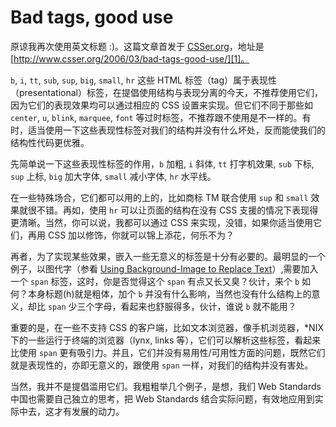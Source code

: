 # Bad tags, good use

原谅我再次使用英文标题 :)。这篇文章首发于 [CSSer.org][0]，地址是 [http://www.csser.org/2006/03/bad-tags-good-use/][1]。

`b`, `i`, `tt`, `sub`, `sup`, `big`, `small`, `hr` 这些 HTML 标签（tag）属于表现性（presentational）标签，在提倡使用结构与表现分离的今天，不推荐使用它们，因为它们的表现效果均可以通过相应的 CSS 设置来实现。但它们不同于那些如 `center`, `u`, `blink`, `marquee`, `font` 等过时标签，不推荐跟不使用是不一样的。有时，适当使用一下这些表现性标签对我们的结构并没有什么坏处，反而能使我们的结构性代码更优雅。

先简单说一下这些表现性标签的作用，`b` 加粗, `i` 斜体, `tt` 打字机效果, `sub` 下标, `sup` 上标, `big` 加大字体, `small` 减小字体, `hr` 水平线。

在一些特殊场合，它们都可以用的上的，比如商标 TM 联合使用 `sup` 和 `small` 效果就很不错。再如，使用 `hr` 可以让页面的结构在没有 CSS 支援的情况下表现得更清晰。当然，你可以说，我都可以通过 CSS 来实现，没错，如果你适当使用它们，再用 CSS 加以修饰，你就可以锦上添花，何乐不为？

再者，为了实现某些效果，嵌入一些无意义的标签是十分有必要的。最明显的一个例子，以图代字（参看 [Using Background-Image to Replace Text][2]）,需要加入一个 `span` 标签，这时，你是否觉得这个 `span` 有点又长又臭？伙计，来个 `b` 如何？本身标题(h)就是粗体，加个 `b` 并没有什么影响，当然也没有什么结构上的意义，却比 `span` 少三个字母，看起来也舒服得多，伙计，谁说 `b` 就不能用？

重要的是，在一些不支持 CSS 的客户端，比如文本浏览器，像手机浏览器，\*NIX 下的一些运行于终端的浏览器（lynx, links 等），它们可以解析这些标签，看起来比使用 `span` 更有吸引力。并且，它们并没有易用性/可用性方面的问题，既然它们就是表现性的，亦即无意义的，跟使用 `span` 一样，对我们的结构并没有害处。

当然，我并不是提倡滥用它们。我粗粗举几个例子，是想，我们 Web Standards 中国也需要自己独立的思考，把 Web Standards 结合实际问题，有效地应用到实际中去，这才有发展的动力。

[0]: http://csser.org
[1]: http://www.csser.org/2006/03/bad-tags-good-use/
[2]: http://stopdesign.com/articles/replace_text/
